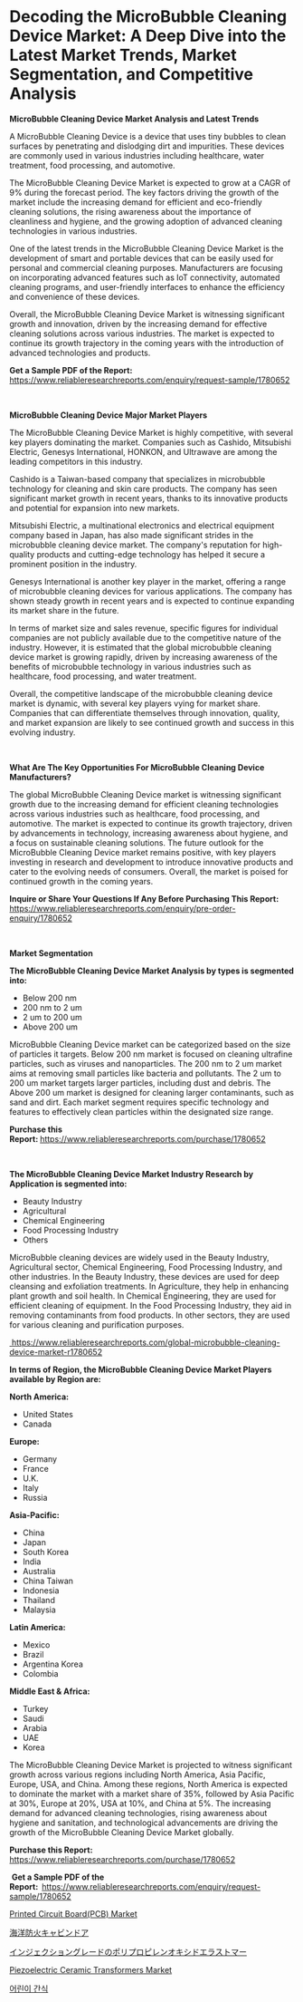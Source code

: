 <p><h1>Decoding the MicroBubble Cleaning Device Market: A Deep Dive into the Latest Market Trends, Market Segmentation, and Competitive Analysis</h1></p><p><strong>MicroBubble Cleaning Device Market Analysis and Latest Trends</strong></p>
<p><p>A MicroBubble Cleaning Device is a device that uses tiny bubbles to clean surfaces by penetrating and dislodging dirt and impurities. These devices are commonly used in various industries including healthcare, water treatment, food processing, and automotive.</p><p>The MicroBubble Cleaning Device Market is expected to grow at a CAGR of 9% during the forecast period. The key factors driving the growth of the market include the increasing demand for efficient and eco-friendly cleaning solutions, the rising awareness about the importance of cleanliness and hygiene, and the growing adoption of advanced cleaning technologies in various industries.</p><p>One of the latest trends in the MicroBubble Cleaning Device Market is the development of smart and portable devices that can be easily used for personal and commercial cleaning purposes. Manufacturers are focusing on incorporating advanced features such as IoT connectivity, automated cleaning programs, and user-friendly interfaces to enhance the efficiency and convenience of these devices.</p><p>Overall, the MicroBubble Cleaning Device Market is witnessing significant growth and innovation, driven by the increasing demand for effective cleaning solutions across various industries. The market is expected to continue its growth trajectory in the coming years with the introduction of advanced technologies and products.</p></p>
<p><strong>Get a Sample PDF of the Report:&nbsp;</strong> <a href="https://www.reliableresearchreports.com/enquiry/request-sample/1780652">https://www.reliableresearchreports.com/enquiry/request-sample/1780652</a></p>
<p>&nbsp;</p>
<p><strong>MicroBubble Cleaning Device Major Market Players</strong></p>
<p><p>The MicroBubble Cleaning Device Market is highly competitive, with several key players dominating the market. Companies such as Cashido, Mitsubishi Electric, Genesys International, HONKON, and Ultrawave are among the leading competitors in this industry.</p><p>Cashido is a Taiwan-based company that specializes in microbubble technology for cleaning and skin care products. The company has seen significant market growth in recent years, thanks to its innovative products and potential for expansion into new markets.</p><p>Mitsubishi Electric, a multinational electronics and electrical equipment company based in Japan, has also made significant strides in the microbubble cleaning device market. The company's reputation for high-quality products and cutting-edge technology has helped it secure a prominent position in the industry.</p><p>Genesys International is another key player in the market, offering a range of microbubble cleaning devices for various applications. The company has shown steady growth in recent years and is expected to continue expanding its market share in the future.</p><p>In terms of market size and sales revenue, specific figures for individual companies are not publicly available due to the competitive nature of the industry. However, it is estimated that the global microbubble cleaning device market is growing rapidly, driven by increasing awareness of the benefits of microbubble technology in various industries such as healthcare, food processing, and water treatment.</p><p>Overall, the competitive landscape of the microbubble cleaning device market is dynamic, with several key players vying for market share. Companies that can differentiate themselves through innovation, quality, and market expansion are likely to see continued growth and success in this evolving industry.</p></p>
<p>&nbsp;</p>
<p><strong>What Are The Key Opportunities For MicroBubble Cleaning Device Manufacturers?</strong></p>
<p><p>The global MicroBubble Cleaning Device market is witnessing significant growth due to the increasing demand for efficient cleaning technologies across various industries such as healthcare, food processing, and automotive. The market is expected to continue its growth trajectory, driven by advancements in technology, increasing awareness about hygiene, and a focus on sustainable cleaning solutions. The future outlook for the MicroBubble Cleaning Device market remains positive, with key players investing in research and development to introduce innovative products and cater to the evolving needs of consumers. Overall, the market is poised for continued growth in the coming years.</p></p>
<p><strong>Inquire or Share Your Questions If Any Before Purchasing This Report:</strong> <a href="https://www.reliableresearchreports.com/enquiry/pre-order-enquiry/1780652">https://www.reliableresearchreports.com/enquiry/pre-order-enquiry/1780652</a></p>
<p>&nbsp;</p>
<p><strong>Market Segmentation</strong></p>
<p><strong>The MicroBubble Cleaning Device Market Analysis by types is segmented into:</strong></p>
<p><ul><li>Below 200 nm</li><li>200 nm to 2 um</li><li>2 um to 200 um</li><li>Above 200 um</li></ul></p>
<p><p>MicroBubble Cleaning Device market can be categorized based on the size of particles it targets. Below 200 nm market is focused on cleaning ultrafine particles, such as viruses and nanoparticles. The 200 nm to 2 um market aims at removing small particles like bacteria and pollutants. The 2 um to 200 um market targets larger particles, including dust and debris. The Above 200 um market is designed for cleaning larger contaminants, such as sand and dirt. Each market segment requires specific technology and features to effectively clean particles within the designated size range.</p></p>
<p><strong>Purchase this Report:&nbsp;</strong><a href="https://www.reliableresearchreports.com/purchase/1780652">https://www.reliableresearchreports.com/purchase/1780652</a></p>
<p>&nbsp;</p>
<p><strong>The MicroBubble Cleaning Device Market Industry Research by Application is segmented into:</strong></p>
<p><ul><li>Beauty Industry</li><li>Agricultural</li><li>Chemical Engineering</li><li>Food Processing Industry</li><li>Others</li></ul></p>
<p><p>MicroBubble cleaning devices are widely used in the Beauty Industry, Agricultural sector, Chemical Engineering, Food Processing Industry, and other industries. In the Beauty Industry, these devices are used for deep cleansing and exfoliation treatments. In Agriculture, they help in enhancing plant growth and soil health. In Chemical Engineering, they are used for efficient cleaning of equipment. In the Food Processing Industry, they aid in removing contaminants from food products. In other sectors, they are used for various cleaning and purification purposes.</p></p>
<p><a href="https://www.reliableresearchreports.com/global-microbubble-cleaning-device-market-r1780652">&nbsp;https://www.reliableresearchreports.com/global-microbubble-cleaning-device-market-r1780652</a></p>
<p><strong>In terms of Region, the MicroBubble Cleaning Device Market Players available by Region are:</strong></p>
<p>
    <p> <strong> North America: </strong>
        <ul>
            <li>United States</li>
            <li>Canada</li>
        </ul>
        </p> 
    <p> <strong> Europe: </strong>
        <ul>
            <li>Germany</li>
            <li>France</li>
            <li>U.K.</li>
            <li>Italy</li>
            <li>Russia</li>
        </ul>
        </p> 
    <p> <strong> Asia-Pacific: </strong>
        <ul>
            <li>China</li>
            <li>Japan</li>
            <li>South Korea</li>
            <li>India</li>
            <li>Australia</li>
            <li>China Taiwan</li>
            <li>Indonesia</li>
            <li>Thailand</li>
            <li>Malaysia</li>
        </ul>
        </p> 
    <p> <strong> Latin America: </strong>
        <ul>
            <li>Mexico</li>
            <li>Brazil</li>
            <li>Argentina Korea</li>
            <li>Colombia</li>
        </ul>
        </p> 
    <p> <strong> Middle East & Africa: </strong>
        <ul>
            <li>Turkey</li>
            <li>Saudi</li>
            <li>Arabia</li>
            <li>UAE</li>
            <li>Korea</li>
        </ul>
    </p>
    </p>
<p><p>The MicroBubble Cleaning Device Market is projected to witness significant growth across various regions including North America, Asia Pacific, Europe, USA, and China. Among these regions, North America is expected to dominate the market with a market share of 35%, followed by Asia Pacific at 30%, Europe at 20%, USA at 10%, and China at 5%. The increasing demand for advanced cleaning technologies, rising awareness about hygiene and sanitation, and technological advancements are driving the growth of the MicroBubble Cleaning Device Market globally.</p></p>
<p><strong>Purchase this Report: </strong><a href="https://www.reliableresearchreports.com/purchase/1780652">https://www.reliableresearchreports.com/purchase/1780652</a></p>
<p>&nbsp;<strong>Get a Sample PDF of the Report:&nbsp;&nbsp;</strong><a href="https://www.reliableresearchreports.com/enquiry/request-sample/1780652">https://www.reliableresearchreports.com/enquiry/request-sample/1780652</a></p>
<p><strong></strong></p>
<p><p><a href="https://issuu.com/reportprime-2/docs/printed-circuit-boardpcb-market-size-2030.pptx">Printed Circuit Board(PCB) Market</a></p><p><a href="https://github.com/EstelWisozk1/Market-Research-Report-List-2/blob/main/1027901105768.md">海洋防火キャビンドア</a></p><p><a href="https://github.com/lrlmopnhwd79300/Market-Research-Report-List-2/blob/main/7024382105767.md">インジェクショングレードのポリプロピレンオキシドエラストマー</a></p><p><a href="https://issuu.com/reportprime-2/docs/piezoelectric-ceramic-transformers-market-size-203">Piezoelectric Ceramic Transformers Market</a></p><p><a href="https://github.com/mpodehpw07370073/Market-Research-Report-List-2/blob/main/558902499532.md">어린이 간식</a></p></p>